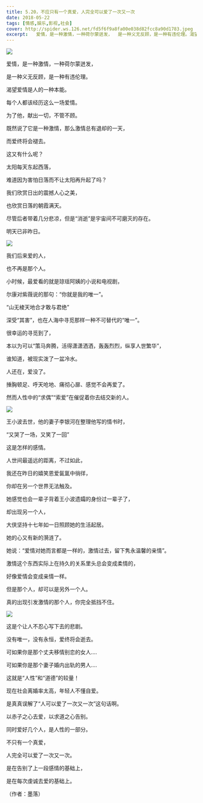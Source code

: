 ```yaml
---
title: 5.20，不应只有一个真爱，人完全可以爱了一次又一次
date: 2018-05-22
tags: [情感,娱乐,影视,社会]
cover: http://spider.ws.126.net/fd5f6f9a8fa00e038d82fcc8a90d1783.jpeg
excerpt:   爱情，是一种激情，一种荷尔蒙迸发，  是一种义无反顾，是一种有违伦理。渴望爱情是人的一种本
---
```

![](http://spider.ws.126.net/fd5f6f9a8fa00e038d82fcc8a90d1783.jpeg)  

爱情，是一种激情，一种荷尔蒙迸发，  

是一种义无反顾，是一种有违伦理。

渴望爱情是人的一种本能。

每个人都该经历这么一场爱情。

为了他，献出一切，不管不顾。

既然说了它是一种激情，那么激情总有退却的一天，

而爱终将会褪去。

这又有什么呢？

太阳每天东起西落，

难道因为害怕日落而不让太阳再升起了吗？

我们欣赏日出的震撼人心之美，

也欣赏日落的朝霞满天。

尽管后者带着几分悲凉，但是“消逝”是宇宙间不可磨灭的存在。

明天已非昨日。

![](http://spider.ws.126.net/a35e95fc4c75bd64296be00f7923c514.jpeg)  

我们后来爱的人，

也不再是那个人。

小时候，最爱看的就是琼瑶阿姨的小说和电视剧，

尔康对紫薇说的那句：“你就是我的唯一”。

“山无棱天地合才敢与君绝”

深受“其害”，也在人海中寻觅那样一种不可替代的“唯一”。

很幸运的寻觅到了，

本以为可以“策马奔腾，活得潇潇洒洒，轰轰烈烈，纵享人世繁华”，

谁知道，被现实泼了一盆冷水。

人还在，爱没了。

捶胸顿足、呼天呛地、痛彻心扉、感觉不会再爱了。

然而人性中的“求偶”“索爱”在催促着你去结交新的人。

![](http://spider.ws.126.net/dff673589b6bc9303bf0c221f06dacd4.jpeg)  

王小波去世，他的妻子李银河在整理他写的情书时，

“又哭了一场，又笑了一回”

这是怎样的感情。

人世间最遥远的距离，不过如此，

我还在昨日的嬉笑恩爱氤氲中徜徉，

你却在另一个世界无法触及。

她感觉也会一辈子背着王小波遗孀的身份过一辈子了，

却出现另一个人，

大侠坚持十七年如一日照顾她的生活起居。

她的心又有新的漪涟了。

她说：“爱情对她而言都是一样的，激情过去，留下隽永温馨的亲情”。

激情这个东西实际上在持久的关系里头总会变成柔情的，

好像爱情会变成亲情一样。

但是那个人，却可以是另外一个人。

真的出现引发激情的那个人，你完全抵挡不住。

![](http://spider.ws.126.net/08ebffaed0098919f14e92db841328b9.jpeg)  

这是个让人不忍心写下去的悲剧。

没有唯一，没有永恒，爱终将会逝去。

可如果你是那个丈夫移情别恋的女人....

可如果你是那个妻子婚内出轨的男人....

这就是“人性”和“道德”的较量！

现在社会离婚率太高，年轻人不懂自爱。

是真真误解了“人可以爱了一次又一次”这句话啊。

以赤子之心去爱，以求道之心告别。

同时爱好几个人，是人性的一部分。

不只有一个真爱，

人完全可以爱了一次又一次。

是在告别了上一段感情的基础上，

是在每次虔诚去爱的基础上。

（作者：墨落）

